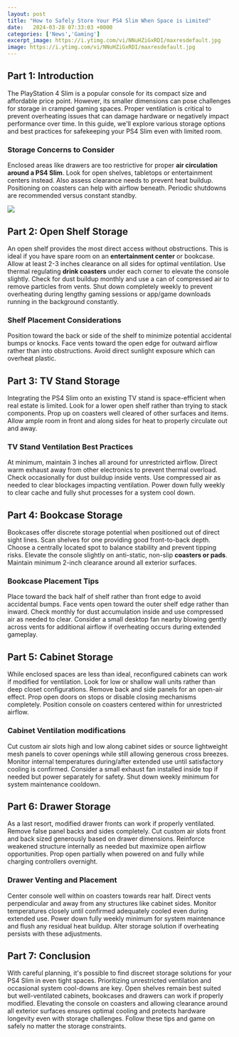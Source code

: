 ```yaml
---
layout: post
title: "How to Safely Store Your PS4 Slim When Space is Limited"
date:   2024-03-28 07:33:03 +0000
categories: ['News','Gaming']
excerpt_image: https://i.ytimg.com/vi/NNuHZiGxRDI/maxresdefault.jpg
image: https://i.ytimg.com/vi/NNuHZiGxRDI/maxresdefault.jpg
---
```


## Part 1: Introduction
The PlayStation 4 Slim is a popular console for its compact size and affordable price point. However, its smaller dimensions can pose challenges for storage in cramped gaming spaces. Proper ventilation is critical to prevent overheating issues that can damage hardware or negatively impact performance over time. In this guide, we'll explore various storage options and best practices for safekeeping your PS4 Slim even with limited room.
### Storage Concerns to Consider
Enclosed areas like drawers are too restrictive for proper **air circulation around a PS4 Slim**. Look for open shelves, tabletops or entertainment centers instead. Also assess clearance needs to prevent heat buildup. Positioning on coasters can help with airflow beneath. Periodic shutdowns are recommended versus constant standby.

![](https://i.ytimg.com/vi/NNuHZiGxRDI/maxresdefault.jpg)
## Part 2: Open Shelf Storage 
An open shelf provides the most direct access without obstructions. This is ideal if you have spare room on an **entertainment center** or bookcase. Allow at least 2-3 inches clearance on all sides for optimal ventilation. Use thermal regulating **drink coasters** under each corner to elevate the console slightly. Check for dust buildup monthly and use a can of compressed air to remove particles from vents. Shut down completely weekly to prevent overheating during lengthy gaming sessions or app/game downloads running in the background constantly.
### Shelf Placement Considerations
Position toward the back or side of the shelf to minimize potential accidental bumps or knocks. Face vents toward the open edge for outward airflow rather than into obstructions. Avoid direct sunlight exposure which can overheat plastic.
## Part 3: TV Stand Storage
Integrating the PS4 Slim onto an existing TV stand is space-efficient when real estate is limited. Look for a lower open shelf rather than trying to stack components. Prop up on coasters well cleared of other surfaces and items. Allow ample room in front and along sides for heat to properly circulate out and away. 
### TV Stand Ventilation Best Practices
At minimum, maintain 3 inches all around for unrestricted airflow. Direct warm exhaust away from other electronics to prevent thermal overload. Check occasionally for dust buildup inside vents. Use compressed air as needed to clear blockages impacting ventilation. Power down fully weekly to clear cache and fully shut processes for a system cool down.
## Part 4: Bookcase Storage
Bookcases offer discrete storage potential when positioned out of direct sight lines. Scan shelves for one providing good front-to-back depth. Choose a centrally located spot to balance stability and prevent tipping risks. Elevate the console slightly on anti-static, non-slip **coasters or pads**. Maintain minimum 2-inch clearance around all exterior surfaces. 
### Bookcase Placement Tips
Place toward the back half of shelf rather than front edge to avoid accidental bumps. Face vents open toward the outer shelf edge rather than inward. Check monthly for dust accumulation inside and use compressed air as needed to clear. Consider a small desktop fan nearby blowing gently across vents for additional airflow if overheating occurs during extended gameplay.
## Part 5: Cabinet Storage 
While enclosed spaces are less than ideal, reconfigured cabinets can work if modified for ventilation. Look for low or shallow wall units rather than deep closet configurations. Remove back and side panels for an open-air effect. Prop open doors on stops or disable closing mechanisms completely. Position console on coasters centered within for unrestricted airflow. 
### Cabinet Ventilation modifications
Cut custom air slots high and low along cabinet sides or source lightweight mesh panels to cover openings while still allowing generous cross breezes. Monitor internal temperatures during/after extended use until satisfactory cooling is confirmed. Consider a small exhaust fan installed inside top if needed but power separately for safety. Shut down weekly minimum for system maintenance cooldown.
## Part 6: Drawer Storage
As a last resort, modified drawer fronts can work if properly ventilated. Remove false panel backs and sides completely. Cut custom air slots front and back sized generously based on drawer dimensions. Reinforce weakened structure internally as needed but maximize open airflow opportunities. Prop open partially when powered on and fully while charging controllers overnight. 
### Drawer Venting and Placement 
Center console well within on coasters towards rear half. Direct vents perpendicular and away from any structures like cabinet sides. Monitor temperatures closely until confirmed adequately cooled even during extended use. Power down fully weekly minimum for system maintenance and flush any residual heat buildup. Alter storage solution if overheating persists with these adjustments.
## Part 7: Conclusion
With careful planning, it's possible to find discreet storage solutions for your PS4 Slim in even tight spaces. Prioritizing unrestricted ventilation and occasional system cool-downs are key. Open shelves remain best suited but well-ventilated cabinets, bookcases and drawers can work if properly modified. Elevating the console on coasters and allowing clearance around all exterior surfaces ensures optimal cooling and protects hardware longevity even with storage challenges. Follow these tips and game on safely no matter the storage constraints.
